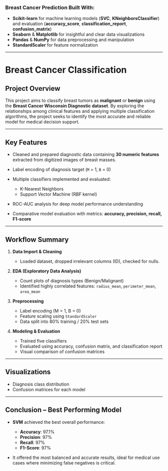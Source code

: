 ### Breast Cancer Prediction Built With:

- **Scikit-learn** for machine learning models (**SVC**, **KNeighborsClassifier**) and evaluation (**accuracy_score**, **classification_report**, **confusion_matrix**)
- **Seaborn** & **Matplotlib** for insightful and clear data visualizations
-  **Pandas** & **NumPy** for data preprocessing and manipulation
-  **StandardScaler** for feature normalization
---

# Breast Cancer Classification
## Project Overview

This project aims to classify breast tumors as **malignant** or **benign** using the **Breast Cancer Wisconsin Diagnostic dataset**. By exploring the relationships among clinical features and applying multiple classification algorithms, the project seeks to identify the most accurate and reliable model for medical decision support.

---

## Key Features

* Cleaned and prepared diagnostic data containing **30 numeric features** extracted from digitized images of breast masses.
* Label encoding of diagnosis target (`M` = 1, `B` = 0)
* Multiple classifiers implemented and evaluated:

  * K-Nearest Neighbors
  * Support Vector Machine (RBF kernel)
* ROC-AUC analysis for deep model performance understanding
* Comparative model evaluation with metrics: **accuracy, precision, recall, F1-score**

---

## Workflow Summary

1. **Data Import & Cleaning**

   * Loaded dataset, dropped irrelevant columns (ID), checked for nulls.

2. **EDA (Exploratory Data Analysis)**

   * Count plots of diagnosis types (Benign/Malignant)
   * Identified highly correlated features: `radius_mean`, `perimeter_mean`, `area_mean`

3. **Preprocessing**

   * Label encoding (M = 1, B = 0)
   * Feature scaling using `StandardScaler`
   * Data split into 80% training / 20% test sets

4. **Modeling & Evaluation**

   * Trained five classifiers
   * Evaluated using accuracy, confusion matrix, and classification report
   * Visual comparison of confusion matrices
---

## Visualizations

* Diagnosis class distribution
* Confusion matrices for each model

---

## Conclusion – Best Performing Model

* **SVM** achieved the best overall performance:

  * **Accuracy**: 97.1%
  * **Precision**: 97%
  * **Recall**: 97%
  * **F1-Score**: 97%
* It offered the most balanced and accurate results, ideal for medical use cases where minimizing false negatives is critical.

